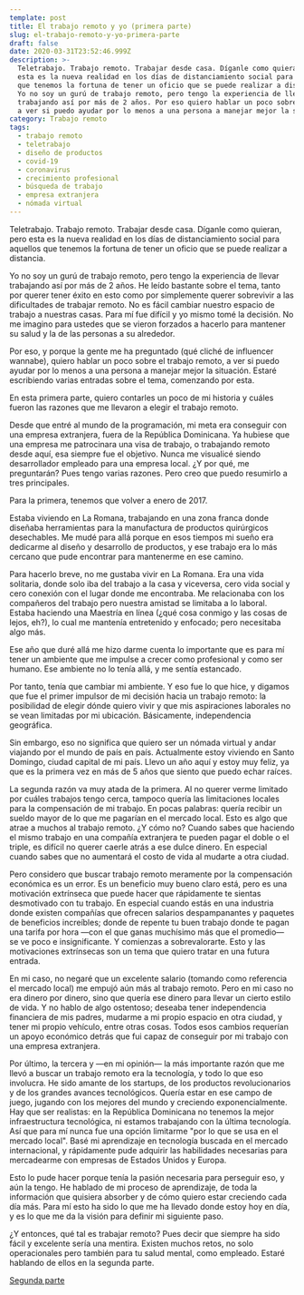 ```yaml
---
template: post
title: El trabajo remoto y yo (primera parte)
slug: el-trabajo-remoto-y-yo-primera-parte
draft: false
date: 2020-03-31T23:52:46.999Z
description: >-
  Teletrabajo. Trabajo remoto. Trabajar desde casa. Díganle como quieran, pero
  esta es la nueva realidad en los días de distanciamiento social para aquellos
  que tenemos la fortuna de tener un oficio que se puede realizar a distancia.
  Yo no soy un gurú de trabajo remoto, pero tengo la experiencia de llevar
  trabajando así por más de 2 años. Por eso quiero hablar un poco sobre el tema,
  a ver si puedo ayudar por lo menos a una persona a manejar mejor la situación.
category: Trabajo remoto
tags:
  - trabajo remoto
  - teletrabajo
  - diseño de productos
  - covid-19
  - coronavirus
  - crecimiento profesional
  - búsqueda de trabajo
  - empresa extranjera
  - nómada virtual
---
```

Teletrabajo. Trabajo remoto. Trabajar desde casa. Díganle como quieran, pero esta es la nueva realidad en los días de distanciamiento social para aquellos que tenemos la fortuna de tener un oficio que se puede realizar a distancia.

Yo no soy un gurú de trabajo remoto, pero tengo la experiencia de llevar trabajando así por más de 2 años. He leído bastante sobre el tema, tanto por querer tener éxito en esto como por simplemente querer sobrevivir a las dificultades de trabajar remoto. No es fácil cambiar nuestro espacio de trabajo a nuestras casas. Para mí fue difícil y yo mismo tomé la decisión. No me imagino para ustedes que se vieron forzados a hacerlo para mantener su salud y la de las personas a su alrededor.

Por eso, y porque la gente me ha preguntado (qué cliché de influencer wannabe), quiero hablar un poco sobre el trabajo remoto, a ver si puedo ayudar por lo menos a una persona a manejar mejor la situación. Estaré escribiendo varias entradas sobre el tema, comenzando por esta.

En esta primera parte, quiero contarles un poco de mi historia y cuáles fueron las razones que me llevaron a elegir el trabajo remoto.

Desde que entré al mundo de la programación, mi meta era conseguir con una empresa extranjera, fuera de la República Dominicana. Ya hubiese que una empresa me patrocinara una visa de trabajo, o trabajando remoto desde aquí, esa siempre fue el objetivo. Nunca me visualicé siendo desarrollador empleado para una empresa local. ¿Y por qué, me preguntarán? Pues tengo varias razones. Pero creo que puedo resumirlo a tres principales.

Para la primera, tenemos que volver a enero de 2017.

Estaba viviendo en La Romana, trabajando en una zona franca donde diseñaba herramientas para la manufactura de productos quirúrgicos desechables. Me mudé para allá porque en esos tiempos mi sueño era dedicarme al diseño y desarrollo de productos, y ese trabajo era lo más cercano que pude encontrar para mantenerme en ese camino.

Para hacerlo breve, no me gustaba vivir en La Romana. Era una vida solitaria, donde solo iba del trabajo a la casa y viceversa, cero vida social y cero conexión con el lugar donde me encontraba. Me relacionaba con los compañeros del trabajo pero nuestra amistad se limitaba a lo laboral. Estaba haciendo una Maestría en línea (¿qué cosa conmigo y las cosas de lejos, eh?), lo cual me mantenía entretenido y enfocado; pero necesitaba algo más.

Ese año que duré allá me hizo darme cuenta lo importante que es para mí tener un ambiente que me impulse a crecer como profesional y como ser humano. Ese ambiente no lo tenía allá, y me sentía estancado.

Por tanto, tenía que cambiar mi ambiente. Y eso fue lo que hice, y digamos que fue el primer impulsor de mi decisión hacia un trabajo remoto: la posibilidad de elegir dónde quiero vivir y que mis aspiraciones laborales no se vean limitadas por mi ubicación. Básicamente, independencia geográfica.

Sin embargo, eso no significa que quiero ser un nómada virtual y andar viajando por el mundo de país en país. Actualmente estoy viviendo en Santo Domingo, ciudad capital de mi país. Llevo un año aquí y estoy muy feliz, ya que es la primera vez en más de 5 años que siento que puedo echar raíces.

La segunda razón va muy atada de la primera. Al no querer verme limitado por cuáles trabajos tengo cerca, tampoco quería las limitaciones locales para la compensación de mi trabajo. En pocas palabras: quería recibir un sueldo mayor de lo que me pagarían en el mercado local. Esto es algo que atrae a muchos al trabajo remoto. ¿Y cómo no? Cuando sabes que haciendo el mismo trabajo en una compañía extranjera te pueden pagar el doble o el triple, es difícil no querer caerle atrás a ese dulce dinero. En especial cuando sabes que no aumentará el costo de vida al mudarte a otra ciudad.

Pero considero que buscar trabajo remoto meramente por la compensación económica es un error. Es un beneficio muy bueno claro está, pero es una motivación extrínseca que puede hacer que rápidamente te sientas desmotivado con tu trabajo. En especial cuando estás en una industria donde existen compañías que ofrecen salarios despampanantes y paquetes de beneficios increíbles; donde de repente tu buen trabajo donde te pagan una tarifa por hora —con el que ganas muchísimo más que el promedio— se ve poco e insignificante. Y comienzas a sobrevalorarte. Esto y las motivaciones extrínsecas son un tema que quiero tratar en una futura entrada.

En mi caso, no negaré que un excelente salario (tomando como referencia el mercado local) me empujó aún más al trabajo remoto. Pero en mi caso no era dinero por dinero, sino que quería ese dinero para llevar un cierto estilo de vida. Y no hablo de algo ostentoso; deseaba tener independencia financiera de mis padres, mudarme a mi propio espacio en otra ciudad, y tener mi propio vehículo, entre otras cosas. Todos esos cambios requerían un apoyo económico detrás que fui capaz de conseguir por mi trabajo con una empresa extranjera.

Por último, la tercera y —en mi opinión— la más importante razón que me llevó a buscar un trabajo remoto era la tecnología, y todo lo que eso involucra. He sido amante de los startups, de los productos revolucionarios y de los grandes avances tecnológicos. Quería estar en ese campo de juego, jugando con los mejores del mundo y creciendo exponencialmente. Hay que ser realistas: en la República Dominicana no tenemos la mejor infraestructura tecnológica, ni estamos trabajando con la última tecnología. Así que para mí nunca fue una opción limitarme "por lo que se usa en el mercado local". Basé mi aprendizaje en tecnología buscada en el mercado internacional, y rápidamente pude adquirir las habilidades necesarias para mercadearme con empresas de Estados Unidos y Europa.

Esto lo pude hacer porque tenía la pasión necesaria para perseguir eso, y aún la tengo. He hablado de mi proceso de aprendizaje, de toda la información que quisiera absorber y de cómo quiero estar creciendo cada día más. Para mí esto ha sido lo que me ha llevado donde estoy hoy en día, y es lo que me da la visión para definir mi siguiente paso.

¿Y entonces, qué tal es trabajar remoto? Pues decir que siempre ha sido fácil y excelente sería una mentira. Existen muchos retos, no solo operacionales pero también para tu salud mental, como empleado. Estaré hablando de ellos en la segunda parte.

[Segunda parte](/el-trabajo-remoto-y-yo-segunda-parte)
